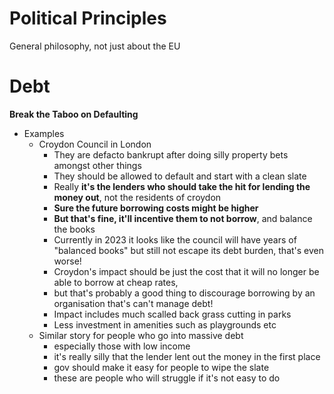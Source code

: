 # Political Principles
General philosophy, not just about the EU

# Debt
**Break the Taboo on Defaulting**
* Examples
    * Croydon Council in London
        * They are defacto bankrupt after doing silly property bets amongst other things
        * They should be allowed to default and start with a clean slate
        * Really **it's the lenders who should take the hit for lending the money out**, not the residents of croydon
        * **Sure the future borrowing costs might be higher**
        * **But that's fine, it'll incentive them to not borrow**, and balance the books
        * Currently in 2023 it looks like the council will have years of "balanced books" but still not escape its debt burden, that's even worse!
        * Croydon's impact should be just the cost that it will no longer be able to borrow at cheap rates,
        * but that's probably a good thing to discourage borrowing by an organisation that's can't manage debt!
        * Impact includes much scalled back grass cutting in parks
        * Less investment in amenities such as playgrounds etc
    * Similar story for people who go into massive debt
        * especially those with low income
        * it's really silly that the lender lent out the money in the first place
        * gov should make it easy for people to wipe the slate
        * these are people who will struggle if it's not easy to do
